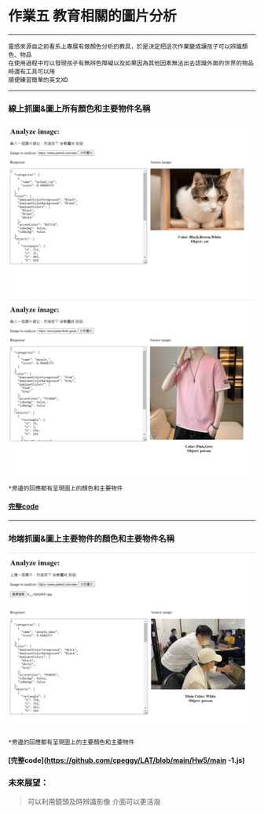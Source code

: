 # 作業五 教育相關的圖片分析
------
```
靈感來源自之前看系上專展有做顏色分析的教具，於是決定把這次作業變成讓孩子可以辨識顏色、物品
在使用過程中可以發現孩子有無辨色障礙以及如果因為其他因素無法出去認識外面的世界的物品時還有工具可以用
順便練習簡單的英文XD
```
------
### 線上抓圖&圖上所有顏色和主要物件名稱
![實例1](https://github.com/cpeggy/LAT/blob/main/Hw5/allcolor_web-1.jpg)
![實例2](https://github.com/cpeggy/LAT/blob/main/Hw5/allcolor_web-2.jpg)
```
*旁邊的回應都有呈現圖上的顏色和主要物件
```
#### [完整code](https://github.com/cpeggy/LAT/blob/main/Hw5/main.js)
------
### 地端抓圖&圖上主要物件的顏色和主要物件名稱
![實例3](https://github.com/cpeggy/LAT/blob/main/Hw5/maincolor_up.jpg)
```
*旁邊的回應都有呈現圖上的主要顏色和主要物件
```
#### [完整code](https://github.com/cpeggy/LAT/blob/main/Hw5/main -1.js)
### 未來展望：
>可以利用鏡頭及時辨識影像
>介面可以更活潑
